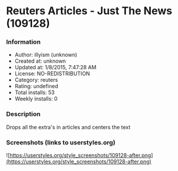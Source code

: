 # Reuters Articles - Just The News (109128)

### Information
- Author: illyism (unknown)
- Created at: unknown
- Updated at: 1/8/2015, 7:47:28 AM
- License: NO-REDISTRIBUTION
- Category: reuters
- Rating: undefined
- Total installs: 53
- Weekly installs: 0


### Description
Drops all the extra's in articles and centers the text


### Screenshots (links to userstyles.org)
![https://userstyles.org/style_screenshots/109128-after.png](https://userstyles.org/style_screenshots/109128-after.png)



